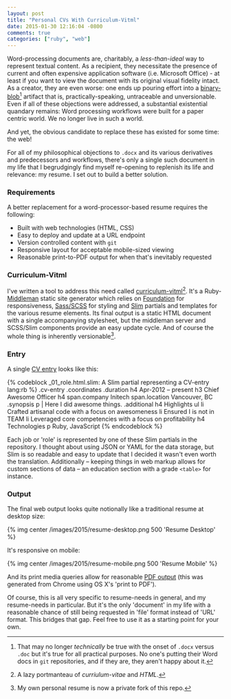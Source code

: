 ```yaml
---
layout: post
title: "Personal CVs With Curriculum-Vitml"
date: 2015-01-30 12:16:04 -0800
comments: true
categories: ["ruby", "web"]
---
```

Word-processing documents are, charitably, a *less-than-ideal* way to represent textual content. As a recipient, they necessitate the presence of current and often expensive application software (i.e. Microsoft Office) - at least if you want to view the document with its original visual fidelity intact.<!--more--> As a creator, they are even worse: one ends up pouring effort into a [binary-blob][blob][^1] artifact that is, practically-speaking, untraceable and unversionable. Even if all of these objections were addressed, a substantial existential quandary remains: Word processing workflows were built for a paper centric world. We no longer live in such a world.

And yet, the obvious candidate to replace these has existed for some time: the web!

For all of my philosophical objections to `.docx` and its various derivatives and predecessors and workflows, there's only a single such document in my life that I begrudgingly find myself re-opening to replenish its life and relevance: my resume. I set out to build a better solution.

### Requirements

A better replacement for a word-processor-based resume requires the following:

* Built with web technologies (HTML, CSS)
* Easy to deploy and update at a URL endpoint
* Version controlled content with `git`
* Responsive layout for acceptable mobile-sized viewing
* Reasonable print-to-PDF output for when that's inevitably requested

### Curriculum-Vitml

I've written a tool to address this need called [curriculum-vitml][vitml][^2]. It's a Ruby-[Middleman][mm] static site generator which relies on [Foundation][fnd] for responsiveness, [Sass/SCSS][scss] for styling and [Slim][slim] partials and templates for the various resume elements. Its final output is a static HTML document with a single accompanying stylesheet, but the middleman server and SCSS/Slim components provide an easy update cycle. And of course the whole thing is inherently versionable[^3].

### Entry

A single [CV entry][entry] looks like this:

{% codeblock _01_role.html.slim: A Slim partial representing a CV-entry lang:rb %}
.cv-entry
  .coordinates
    .duration
      h4 Apr-2012 – present
    h3 Chief Awesome Officer
    h4
      span.company Initech
      span.location Vancouver, BC
  .synopsis
    p
      |
        Here I did awesome things.
  .additional
    h4 Highlights
    ul
      li Crafted artisanal code with a focus on awesomeness
      li Ensured I is not in TEAM
      li Leveraged core competencies with a focus on profitability
    h4 Technologies
    p Ruby, JavaScript
{% endcodeblock %}

Each job or 'role' is represented by one of these Slim partials in the repository. I thought about using JSON or YAML for the data storage, but Slim is so readable and easy to update that I decided it wasn't even worth the translation. Additionally – keeping things in web markup allows for custom sections of data – an education section with a grade `<table>` for instance.

### Output

The final web output looks quite notionally like a traditional resume at desktop size:

{% img center /images/2015/resume-desktop.png 500 'Resume Desktop' %}

It's responsive on mobile:

{% img center /images/2015/resume-mobile.png 500 'Resume Mobile' %}

And its print media queries allow for reasonable [PDF output][pdf] (this was generated from Chrome using OS X's 'print to PDF').

Of course, this is all very specific to resume-needs in general, and my resume-needs in particular. But it's the only 'document' in my life with a reasonable chance of still being requested in 'file' format instead of 'URL' format. This bridges that gap. Feel free to use it as a starting point for your own.

[vitml]: https://github.com/dliggat/curriculum-vitml
[mm]: https://middlemanapp.com/
[scss]: http://sass-lang.com/
[slim]: http://slim-lang.com/
[blob]: http://en.wikipedia.org/wiki/Binary_large_object
[fnd]: http://foundation.zurb.com
[entry]: https://github.com/dliggat/curriculum-vitml/blob/master/source/content/roles/_01_role.html.slim
[pdf]: https://github.com/dliggat/curriculum-vitml/blob/master/sample/curriculum-vitml.pdf?raw=true
[^1]: That may no longer *technically* be true with the onset of `.docx` versus `.doc` but it's true for all practical purposes. No one's putting their Word docs in `git` repositories, and if they are, they aren't happy about it.
[^2]: A lazy portmanteau of *curriulum-vitae* and *HTML*.
[^3]: My own personal resume is now a private fork of this repo.

